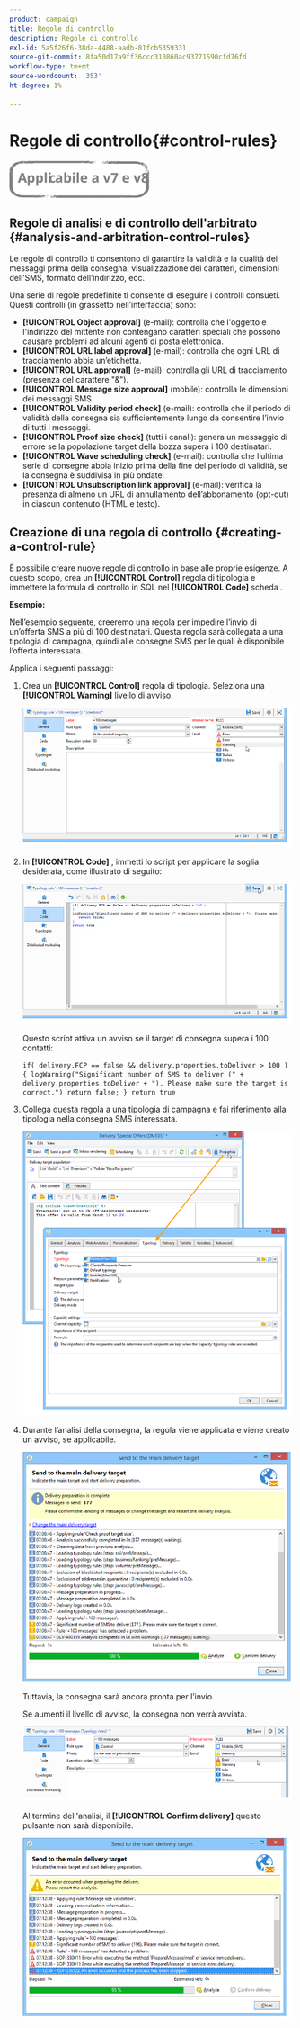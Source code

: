 ```yaml
---
product: campaign
title: Regole di controllo
description: Regole di controllo
exl-id: 5a5f26f6-38da-4488-aadb-81fcb5359331
source-git-commit: 8fa50d17a9ff36ccc310860ac93771590cfd76fd
workflow-type: tm+mt
source-wordcount: '353'
ht-degree: 1%

---
```


# Regole di controllo{#control-rules}

![](../../assets/common.svg)

## Regole di analisi e di controllo dell&#39;arbitrato {#analysis-and-arbitration-control-rules}

Le regole di controllo ti consentono di garantire la validità e la qualità dei messaggi prima della consegna: visualizzazione dei caratteri, dimensioni dell’SMS, formato dell’indirizzo, ecc.

Una serie di regole predefinite ti consente di eseguire i controlli consueti. Questi controlli (in grassetto nell’interfaccia) sono:

* **[!UICONTROL Object approval]** (e-mail): controlla che l&#39;oggetto e l&#39;indirizzo del mittente non contengano caratteri speciali che possono causare problemi ad alcuni agenti di posta elettronica.
* **[!UICONTROL URL label approval]** (e-mail): controlla che ogni URL di tracciamento abbia un’etichetta.
* **[!UICONTROL URL approval]** (e-mail): controlla gli URL di tracciamento (presenza del carattere &quot;&amp;&quot;).
* **[!UICONTROL Message size approval]** (mobile): controlla le dimensioni dei messaggi SMS.
* **[!UICONTROL Validity period check]** (e-mail): controlla che il periodo di validità della consegna sia sufficientemente lungo da consentire l’invio di tutti i messaggi.
* **[!UICONTROL Proof size check]** (tutti i canali): genera un messaggio di errore se la popolazione target della bozza supera i 100 destinatari.
* **[!UICONTROL Wave scheduling check]** (e-mail): controlla che l’ultima serie di consegne abbia inizio prima della fine del periodo di validità, se la consegna è suddivisa in più ondate.
* **[!UICONTROL Unsubscription link approval]** (e-mail): verifica la presenza di almeno un URL di annullamento dell’abbonamento (opt-out) in ciascun contenuto (HTML e testo).

## Creazione di una regola di controllo {#creating-a-control-rule}

È possibile creare nuove regole di controllo in base alle proprie esigenze. A questo scopo, crea un **[!UICONTROL Control]** regola di tipologia e immettere la formula di controllo in SQL nel **[!UICONTROL Code]** scheda .

**Esempio:**

Nell’esempio seguente, creeremo una regola per impedire l’invio di un’offerta SMS a più di 100 destinatari. Questa regola sarà collegata a una tipologia di campagna, quindi alle consegne SMS per le quali è disponibile l’offerta interessata.

Applica i seguenti passaggi:

1. Crea un **[!UICONTROL Control]** regola di tipologia. Seleziona una **[!UICONTROL Warning]** livello di avviso.

   ![](assets/campaign_opt_create_control_01.png)

1. In **[!UICONTROL Code]** , immetti lo script per applicare la soglia desiderata, come illustrato di seguito:

   ![](assets/campaign_opt_create_control_02.png)

   Questo script attiva un avviso se il target di consegna supera i 100 contatti:

   ```
   if( delivery.FCP == false && delivery.properties.toDeliver > 100 ) { logWarning("Significant number of SMS to deliver (" + delivery.properties.toDeliver + "). Please make sure the target is correct.") return false; } return true
   ```

1. Collega questa regola a una tipologia di campagna e fai riferimento alla tipologia nella consegna SMS interessata.

   ![](assets/campaign_opt_create_control_03.png)

1. Durante l’analisi della consegna, la regola viene applicata e viene creato un avviso, se applicabile.

   ![](assets/campaign_opt_create_control_04.png)

   Tuttavia, la consegna sarà ancora pronta per l’invio.

   Se aumenti il livello di avviso, la consegna non verrà avviata.

   ![](assets/campaign_opt_create_control_05.png)

   Al termine dell&#39;analisi, il **[!UICONTROL Confirm delivery]** questo pulsante non sarà disponibile.

   ![](assets/campaign_opt_create_control_06.png)
